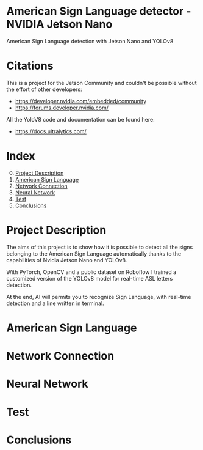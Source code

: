 # American Sign Language detector - NVIDIA Jetson Nano
American Sign Language detection with Jetson Nano and YOLOv8

# Citations
This is a project for the Jetson Community and couldn't be possible without the effort of other developers:
  - https://developer.nvidia.com/embedded/community
  - https://forums.developer.nvidia.com/
    
All the YoloV8 code and documentation can be found here:
  - https://docs.ultralytics.com/

# Index
0.  [Project Description](https://github.com/gerardiandre79/asljetsonyolov8/blob/main/README.md#project-description)
1.  [American Sign Language](https://github.com/gerardiandre79/asljetsonyolov8/blob/main/README.md#american-sign-language)
2.  [Network Connection](https://github.com/gerardiandre79/asljetsonyolov8/blob/main/README.md#network-connection)
3.  [Neural Network](https://github.com/gerardiandre79/asljetsonyolov8/blob/main/README.md#neural-network)
4.  [Test](https://github.com/gerardiandre79/asljetsonyolov8/blob/main/README.md#testing-letter)
5.  [Conclusions](https://github.com/gerardiandre79/asljetsonyolov8/blob/main/README.md#conclusions)

# Project Description
The aims of this project is to show how it is possible to detect all the signs belonging to the American Sign Language automatically thanks to the capabilities of Nvidia Jetson Nano and YOLOv8.

With PyTorch, OpenCV and a public dataset on Roboflow I trained a customized version of the YOLOv8 model for real-time ASL letters detection.

At the end, AI will permits you to recognize Sign Language, with real-time detection and a line written in terminal.

# American Sign Language

# Network Connection

# Neural Network

# Test
   
# Conclusions
